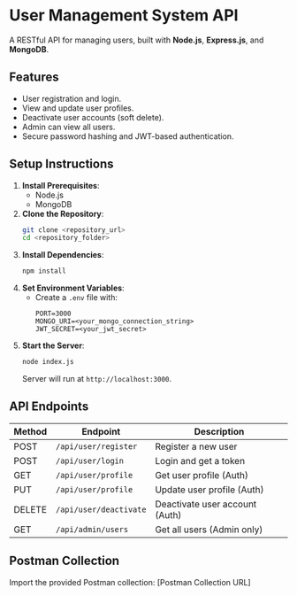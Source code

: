 
# **User Management System API**

A RESTful API for managing users, built with **Node.js**, **Express.js**, and **MongoDB**.

## **Features**
- User registration and login.
- View and update user profiles.
- Deactivate user accounts (soft delete).
- Admin can view all users.
- Secure password hashing and JWT-based authentication.

## **Setup Instructions**
1. **Install Prerequisites**:
   - Node.js
   - MongoDB
2. **Clone the Repository**:
   ```bash
   git clone <repository_url>
   cd <repository_folder>
   ```
3. **Install Dependencies**:
   ```bash
   npm install
   ```
4. **Set Environment Variables**:
   - Create a `.env` file with:
     ```plaintext
     PORT=3000
     MONGO_URI=<your_mongo_connection_string>
     JWT_SECRET=<your_jwt_secret>
     ```
5. **Start the Server**:
   ```bash
   node index.js
   ```
   Server will run at `http://localhost:3000`.

## **API Endpoints**
| Method | Endpoint             | Description                |
|--------|----------------------|----------------------------|
| POST   | `/api/user/register` | Register a new user        |
| POST   | `/api/user/login`    | Login and get a token      |
| GET    | `/api/user/profile`  | Get user profile (Auth)    |
| PUT    | `/api/user/profile`  | Update user profile (Auth) |
| DELETE | `/api/user/deactivate` | Deactivate user account (Auth) |
| GET    | `/api/admin/users`   | Get all users (Admin only) |

## **Postman Collection**
Import the provided Postman collection: [Postman Collection URL]
